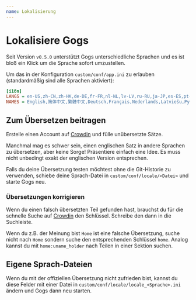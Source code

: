 ```yaml
---
name: Lokalisierung
---
```


# Lokalisiere Gogs

Seit Version `v0.5.0` unterstützt Gogs unterschiedliche Sprachen und es ist bloß ein Klick um die Sprache sofort umzustellen.

Um das in der Konfiguration `custom/conf/app.ini` zu erlauben (standardmäßig sind alle Sprachen aktiviert):

```ini
[i18n]
LANGS = en-US,zh-CN,zh-HK,de-DE,fr-FR,nl-NL,lv-LV,ru-RU,ja-JP,es-ES,pt-BR,pl-PL,bg-BG,it-IT
NAMES = English,简体中文,繁體中文,Deutsch,Français,Nederlands,Latviešu,Русский,日本語,Español,Português do Brasil,Polski,български,Italiano
```

## Zum Übersetzen beitragen

Erstelle einen Account auf [Crowdin](https://crowdin.com/project/gogs) und fülle unübersetzte Sätze.

Manchmal mag es schwer sein, einen englischen Satz in andere Sprachen zu übersetzen, aber keine Sorge! Präsentiere einfach eine Idee. Es muss nicht unbedingt exakt der englischen Version entsprechen.

Falls du deine Übersetzung testen möchtest ohne die Git-Historie zu verwenden, schiebe deine Sprach-Datei in `custom/conf/locale/<Datei>` und starte Gogs neu.

### Übersetzungen korrigieren

Wenn du einen falsch übersetzten Teil gefunden hast, brauchst du für die schnelle Suche auf [Crowdin](https://crowdin.com/project/gogs) den Schlüssel. Schreibe den dann in die Suchleiste.

Wenn du z.B. der Meinung bist `Home` ist eine falsche Übersetzung, suche nicht nach `Home` sondern suche den entsprechenden Schlüssel `home`. Analog kannst du mit `home:uname_holder` nach Teilen in einer Sektion suchen.

## Eigene Sprach-Dateien

Wenn du mit der offiziellen Übersetzung nicht zufrieden bist, kannst du diese Felder mit einer Datei in `custom/conf/locale/locale_<Sprache>.ini` ändern und Gogs dann neu starten.
